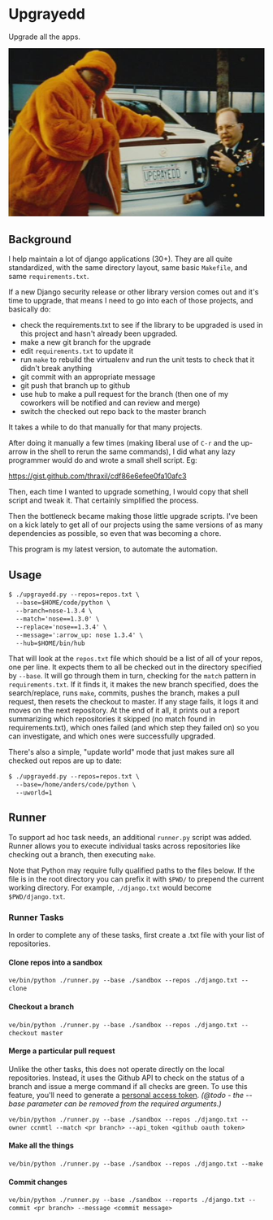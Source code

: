 # Upgrayedd

Upgrade all the apps.

![upgrayedd](upgrayedd.jpg)

## Background

I help maintain a lot of django applications (30+). They are all quite
standardized, with the same directory layout, same basic `Makefile`, and
same `requirements.txt`.

If a new Django security release or other library version comes out
and it's time to upgrade, that means I need to go into each of those
projects, and basically do:

* check the requirements.txt to see if the library to be upgraded
  is used in this project and hasn't already been upgraded.
* make a new git branch for the upgrade
* edit `requirements.txt` to update it
* run `make` to rebuild the virtualenv and run the unit tests to check
  that it didn't break anything
* git commit with an appropriate message
* git push that branch up to github
* use hub to make a pull request for the branch (then one of my
  coworkers will be notified and can review and merge)
* switch the checked out repo back to the master branch

It takes a while to do that manually for that many projects.

After doing it manually a few times (making liberal use of `C-r` and
the up-arrow in the shell to rerun the same commands), I did what any
lazy programmer would do and wrote a small shell script. Eg:

https://gist.github.com/thraxil/cdf86e6efee0fa10afc3

Then, each time I wanted to upgrade something, I would copy that shell
script and tweak it. That certainly simplified the process.

Then the bottleneck became making those little upgrade scripts. I've
been on a kick lately to get all of our projects using the same
versions of as many dependencies as possible, so even that was
becoming a chore.

This program is my latest version, to automate the automation.

## Usage

    $ ./upgrayedd.py --repos=repos.txt \
      --base=$HOME/code/python \
      --branch=nose-1.3.4 \
      --match='nose==1.3.0' \
      --replace='nose==1.3.4' \
      --message=':arrow_up: nose 1.3.4' \
      --hub=$HOME/bin/hub

That will look at the `repos.txt` file which should be a list of all
of your repos, one per line. It expects them to all be checked out in
the directory specified by `--base`. It will go through them in turn, 
checking for the `match` pattern in `requirements.txt`. If it finds
it, it makes the new branch specified, does the search/replace,
runs `make`, commits, pushes the branch, makes a pull request,
then resets the checkout to master. If any stage fails, it logs
it and moves on the next repository. At the end of it all, it
prints out a report summarizing which repositories it skipped (no
match found in requirements.txt), which ones failed (and which step they
failed on) so you can investigate, and which ones were successfully
upgraded.

There's also a simple, "update world" mode that just makes sure all
checked out repos are up to date:

    $ ./upgrayedd.py --repos=repos.txt \
      --base=/home/anders/code/python \
      --uworld=1

## Runner

To support ad hoc task needs, an additional `runner.py` script was added. Runner allows you to execute individual tasks across repositories like checking out a branch, then executing `make`.

Note that Python may require fully qualified paths to the files below. If the file is in the root directory you can prefix it with `$PWD/` to prepend the current working directory.  For example, `./django.txt` would become `$PWD/django.txt`.

### Runner Tasks

In order to complete any of these tasks, first create a .txt file with your list of repositories.

#### Clone repos into a sandbox
    ve/bin/python ./runner.py --base ./sandbox --repos ./django.txt --clone
    
#### Checkout a branch
    ve/bin/python ./runner.py --base ./sandbox --repos ./django.txt --checkout master

#### Merge a particular pull request
Unlike the other tasks, this does not operate directly on the local repositories. Instead, it uses the Github API to check on the status of a branch and issue a merge command if all checks are green. To use this feature, you'll need to generate a [personal access token](https://github.com/settings/tokens). *(@todo - the --base parameter can be removed from the required arguments.)*
    
    ve/bin/python ./runner.py --base ./sandbox --repos ./django.txt --owner ccnmtl --match <pr branch> --api_token <github oauth token>

#### Make all the things
    ve/bin/python ./runner.py --base ./sandbox --repos ./django.txt --make

#### Commit changes
    ve/bin/python ./runner.py --base ./sandbox --reports ./django.txt --commit <pr branch> --message <commit message>
